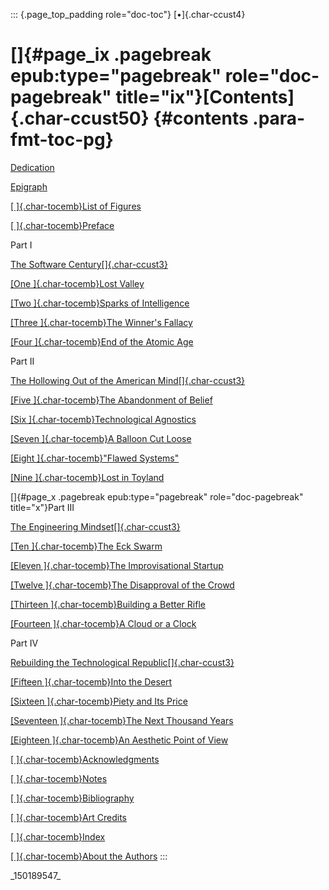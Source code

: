 ::: {.page_top_padding role="doc-toc"}
[•]{.char-ccust4}

# []{#page_ix .pagebreak epub:type="pagebreak" role="doc-pagebreak" title="ix"}[Contents]{.char-ccust50} {#contents .para-fmt-toc-pg}

[Dedication](Karp_9780593798706_epub3_ded_r1.xhtml)

[Epigraph](Karp_9780593798706_epub3_epi_r1.xhtml)

[[ ]{.char-tocemb}List of
Figures](Karp_9780593798706_epub3_loi_r1.xhtml#page_xi)

[[
]{.char-tocemb}Preface](Karp_9780593798706_epub3_prf_r1.xhtml#page_xiii)

Part I

[The Software
Century[]{.char-ccust3}](Karp_9780593798706_epub3_p001_r1.xhtml#page_1)

[[One ]{.char-tocemb}Lost
Valley](Karp_9780593798706_epub3_c001_r1.xhtml#page_3)

[[Two ]{.char-tocemb}Sparks of
Intelligence](Karp_9780593798706_epub3_c002_r1.xhtml#page_16)

[[Three ]{.char-tocemb}The Winner's
Fallacy](Karp_9780593798706_epub3_c003_r1.xhtml#page_29)

[[Four ]{.char-tocemb}End of the Atomic
Age](Karp_9780593798706_epub3_c004_r1.xhtml#page_37)

Part II

[The Hollowing Out of the American
Mind[]{.char-ccust3}](Karp_9780593798706_epub3_p002_r1.xhtml#page_55)

[[Five ]{.char-tocemb}The Abandonment of
Belief](Karp_9780593798706_epub3_c005_r1.xhtml#page_57)

[[Six ]{.char-tocemb}Technological
Agnostics](Karp_9780593798706_epub3_c006_r1.xhtml#page_69)

[[Seven ]{.char-tocemb}A Balloon Cut
Loose](Karp_9780593798706_epub3_c007_r1.xhtml#page_83)

[[Eight ]{.char-tocemb}"Flawed
Systems"](Karp_9780593798706_epub3_c008_r1.xhtml#page_97)

[[Nine ]{.char-tocemb}Lost in
Toyland](Karp_9780593798706_epub3_c009_r1.xhtml#page_103)

[]{#page_x .pagebreak epub:type="pagebreak" role="doc-pagebreak"
title="x"}Part III

[The Engineering
Mindset[]{.char-ccust3}](Karp_9780593798706_epub3_p003_r1.xhtml#page_113)

[[Ten ]{.char-tocemb}The Eck
Swarm](Karp_9780593798706_epub3_c010_r1.xhtml#page_115)

[[Eleven ]{.char-tocemb}The Improvisational
Startup](Karp_9780593798706_epub3_c011_r1.xhtml#page_122)

[[Twelve ]{.char-tocemb}The Disapproval of the
Crowd](Karp_9780593798706_epub3_c012_r1.xhtml#page_130)

[[Thirteen ]{.char-tocemb}Building a Better
Rifle](Karp_9780593798706_epub3_c013_r1.xhtml#page_139)

[[Fourteen ]{.char-tocemb}A Cloud or a
Clock](Karp_9780593798706_epub3_c014_r1.xhtml#page_156)

Part IV

[Rebuilding the Technological
Republic[]{.char-ccust3}](Karp_9780593798706_epub3_p004_r1.xhtml#page_169)

[[Fifteen ]{.char-tocemb}Into the
Desert](Karp_9780593798706_epub3_c015_r1.xhtml#page_171)

[[Sixteen ]{.char-tocemb}Piety and Its
Price](Karp_9780593798706_epub3_c016_r1.xhtml#page_179)

[[Seventeen ]{.char-tocemb}The Next Thousand
Years](Karp_9780593798706_epub3_c017_r1.xhtml#page_190)

[[Eighteen ]{.char-tocemb}An Aesthetic Point of
View](Karp_9780593798706_epub3_c018_r1.xhtml#page_205)

[[
]{.char-tocemb}Acknowledgments](Karp_9780593798706_epub3_ack_r1.xhtml#page_219)

[[ ]{.char-tocemb}Notes](Karp_9780593798706_epub3_nts_r1.xhtml#page_221)

[[
]{.char-tocemb}Bibliography](Karp_9780593798706_epub3_bib_r1.xhtml#page_261)

[[ ]{.char-tocemb}Art
Credits](Karp_9780593798706_epub3_cre_r1.xhtml#page_285)

[[ ]{.char-tocemb}Index](Karp_9780593798706_epub3_idx_r1.xhtml#page_287)

[[ ]{.char-tocemb}About the
Authors](Karp_9780593798706_epub3_ata_r1.xhtml)
:::

\_150189547\_
